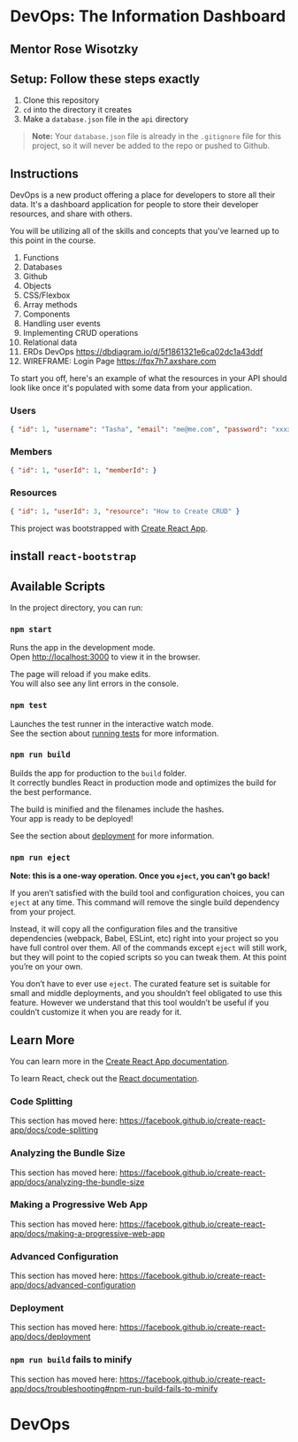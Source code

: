 # DevOps: The Information Dashboard
## Mentor Rose Wisotzky
## Setup: Follow these steps exactly

1. Clone this repository
2. `cd` into the directory it creates
3. Make a `database.json` file in the `api` directory


> **Note:** Your `database.json` file is already in the `.gitignore` file for this project, so it will never be added to the repo or pushed to Github.

## Instructions

DevOps is a new product offering a place for developers to store all their data. It's a dashboard application for people to store their developer resources, and share with others.

You will be utilizing all of the skills and concepts that you've learned up to this point in the course.

1. Functions
2. Databases
3. Github
4. Objects
5. CSS/Flexbox
6. Array methods
7. Components
8. Handling user events
9. Implementing CRUD operations
10. Relational data 
11. ERDs DevOps https://dbdiagram.io/d/5f1861321e6ca02dc1a43ddf
12. WIREFRAME: Login Page https://fqx7h7.axshare.com

To start you off, here's an example of what the resources in your API should look like once it's populated with some data from your application.

### Users

```json
{ "id": 1, "username": "Tasha", "email": "me@me.com", "password": "xxxx" }
```

### Members

```json
{ "id": 1, "userId": 1, "memberId": }
```

### Resources

```json
{ "id": 1, "userId": 3, "resource": "How to Create CRUD" }
```
This project was bootstrapped with [Create React App](https://github.com/facebook/create-react-app).

## install `react-bootstrap`

## Available Scripts

In the project directory, you can run:

### `npm start`

Runs the app in the development mode.<br />
Open [http://localhost:3000](http://localhost:3000) to view it in the browser.

The page will reload if you make edits.<br />
You will also see any lint errors in the console.

### `npm test`

Launches the test runner in the interactive watch mode.<br />
See the section about [running tests](https://facebook.github.io/create-react-app/docs/running-tests) for more information.

### `npm run build`

Builds the app for production to the `build` folder.<br />
It correctly bundles React in production mode and optimizes the build for the best performance.

The build is minified and the filenames include the hashes.<br />
Your app is ready to be deployed!

See the section about [deployment](https://facebook.github.io/create-react-app/docs/deployment) for more information.

### `npm run eject`

**Note: this is a one-way operation. Once you `eject`, you can’t go back!**

If you aren’t satisfied with the build tool and configuration choices, you can `eject` at any time. This command will remove the single build dependency from your project.

Instead, it will copy all the configuration files and the transitive dependencies (webpack, Babel, ESLint, etc) right into your project so you have full control over them. All of the commands except `eject` will still work, but they will point to the copied scripts so you can tweak them. At this point you’re on your own.

You don’t have to ever use `eject`. The curated feature set is suitable for small and middle deployments, and you shouldn’t feel obligated to use this feature. However we understand that this tool wouldn’t be useful if you couldn’t customize it when you are ready for it.

## Learn More

You can learn more in the [Create React App documentation](https://facebook.github.io/create-react-app/docs/getting-started).

To learn React, check out the [React documentation](https://reactjs.org/).

### Code Splitting

This section has moved here: https://facebook.github.io/create-react-app/docs/code-splitting

### Analyzing the Bundle Size

This section has moved here: https://facebook.github.io/create-react-app/docs/analyzing-the-bundle-size

### Making a Progressive Web App

This section has moved here: https://facebook.github.io/create-react-app/docs/making-a-progressive-web-app

### Advanced Configuration

This section has moved here: https://facebook.github.io/create-react-app/docs/advanced-configuration

### Deployment

This section has moved here: https://facebook.github.io/create-react-app/docs/deployment

### `npm run build` fails to minify

This section has moved here: https://facebook.github.io/create-react-app/docs/troubleshooting#npm-run-build-fails-to-minify
# DevOps

